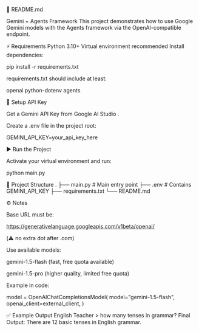 📘 README.md

Gemini + Agents Framework
This project demonstrates how to use Google Gemini models with the Agents framework via the OpenAI-compatible endpoint.

⚡ Requirements
Python 3.10+
Virtual environment recommended
Install dependencies:

pip install -r requirements.txt


requirements.txt should include at least:

openai
python-dotenv
agents

🔑 Setup API Key

Get a Gemini API Key from Google AI Studio
.

Create a .env file in the project root:

GEMINI_API_KEY=your_api_key_here

▶️ Run the Project

Activate your virtual environment and run:

python main.py

📂 Project Structure
.
├── main.py         # Main entry point
├── .env            # Contains GEMINI_API_KEY
├── requirements.txt
└── README.md

⚙️ Notes

Base URL must be:

https://generativelanguage.googleapis.com/v1beta/openai/


(⚠️ no extra dot after .com)

Use available models:

gemini-1.5-flash (fast, free quota available)

gemini-1.5-pro (higher quality, limited free quota)

Example in code:

model = OpenAIChatCompletionsModel(
    model="gemini-1.5-flash",
    openai_client=external_client,
)

✅ Example Output
English Teacher > how many tenses in grammar?
Final Output: There are 12 basic tenses in English grammar.
